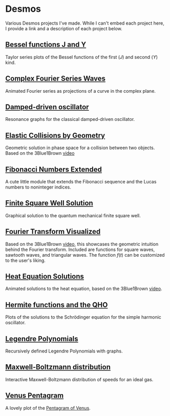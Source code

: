 # Desmos
Various Desmos projects I've made. While I can't embed each project here, I provide a link and a description of each project below.

## [Bessel functions J and Y](https://www.desmos.com/calculator/bwi9a5s1a3?invertedColors)
Taylor series plots of the Bessel functions of the first (*J*) and second (*Y*) kind.

## [Complex Fourier Series Waves](https://www.desmos.com/calculator/g6re5egglg?invertedColors)
Animated Fourier series as projections of a curve in the complex plane.

## [Damped-driven oscillator](https://www.desmos.com/calculator/y7q6colulj?invertedColors)
Resonance graphs for the classical damped-driven oscillator.

## [Elastic Collisions by Geometry](https://www.desmos.com/calculator/q0px86rzqm?invertedColors)
Geometric solution in phase space for a collision between two objects. Based on the 3Blue1Brown [video](https://youtu.be/jsYwFizhncE)

## [Fibonacci Numbers Extended](https://www.desmos.com/calculator/cpu9oqpndj?invertedColors)
A cute little module that extends the Fibonacci sequence and the Lucas numbers to noninteger indices.

## [Finite Square Well Solution](https://www.desmos.com/calculator/qv2oyweian?invertedColors)
Graphical solution to the quantum mechanical finite square well.

## [Fourier Transform Visualized](https://www.desmos.com/calculator/exhbaz9mpf?invertedColors)
Based on the 3Blue1Brown [video](https://youtu.be/spUNpyF58BY), this showcases the geometric intuition behind the Fourier transform. Included are functions for square waves, sawtooth waves, and triangular waves. The function *f*(*t*) can be customized to the user's liking.

## [Heat Equation Solutions](https://www.desmos.com/calculator/jm0wguklxe?invertedColors)
Animated solutions to the heat equation, based on the 3Blue1Brown [video](https://youtu.be/ToIXSwZ1pJU).

## [Hermite functions and the QHO](https://www.desmos.com/calculator/vxpuwbythz?invertedColors)
Plots of the solutions to the Schr&ouml;dinger equation for the simple harmonic oscillator.

## [Legendre Polynomials](https://www.desmos.com/calculator/kh14bquiai?invertedColors)
Recursively defined Legendre Polynomials with graphs.

## [Maxwell-Boltzmann distribution](https://www.desmos.com/calculator/0bu98a8yoo?invertedColors)
Interactive Maxwell-Boltzmann distribution of speeds for an ideal gas.

## [Venus Pentagram](https://www.desmos.com/calculator/2lep41lbbk?invertedColors)
A lovely plot of the [Pentagram of Venus](http://eqnoftheday.com/the-pentagram-of-venus/).
